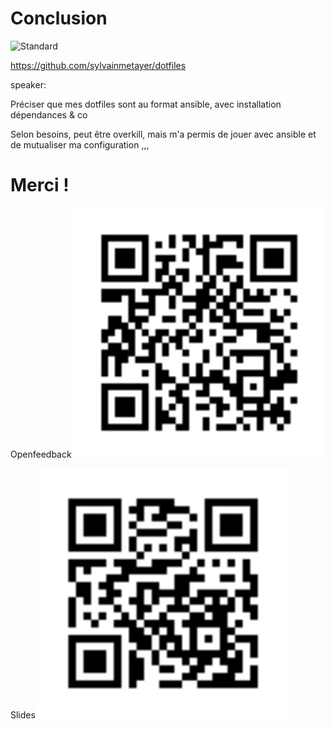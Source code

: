 # Conclusion

<img src="assets/img/standards.png"  height="300" width="600" alt="Standard">

<https://github.com/sylvainmetayer/dotfiles>

speaker:

Préciser que mes dotfiles sont au format ansible, avec installation dépendances & co

Selon besoins, peut être overkill, mais m'a permis de jouer avec ansible et de mutualiser ma configuration
,,,

# Merci !

Openfeedback <!-- .element: class="float_left" --> <img src="assets/img/openfeedback.png"  height="400" width="400" alt="QR code Openfeedback">

Slides <!-- .element: class="float_right" --> <img src="assets/img/slides_link.png"  height="400" width="400" alt="QR code slides">
